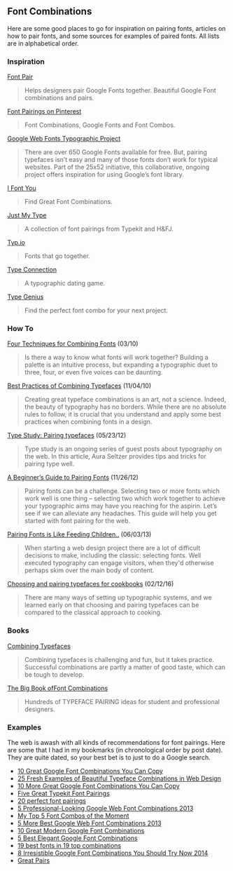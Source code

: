## Font Combinations

Here are some good places to go for inspiration on pairing fonts, articles on how to pair fonts, and some sources for examples of paired fonts. All lists are in alphabetical order.

### Inspiration

[Font Pair][]

> Helps designers pair Google Fonts together. Beautiful Google Font combinations and pairs.

[Font Pairings on Pinterest][Pinterest]

> Font Combinations, Google Fonts and Font Combos.

[Google Web Fonts Typographic Project][Google]

> There are over 650 Google Fonts available for free. But, pairing typefaces isn’t easy and many of those fonts don’t work for typical websites. Part of the 25x52 initiative, this collaborative, ongoing project offers inspiration for using Google’s font library.

[I Font You][]

> Find Great Font Combinations.

[Just My Type][]

> A collection of font pairings from Typekit and H&FJ.

[Typ.io][]

> Fonts that go together.

[Type Connection][]

> A typographic dating game.

[Type Genius][]

> Find the perfect font combo for your next project.

[Font Pair]:       http://fontpair.co/
[Pinterest]:       https://www.pinterest.com/explore/font-pairings/
[Google]:          http://femmebot.github.io/google-type/
[I Font You]:      http://ifontyou.com/
[Just My Type]:    http://justmytype.co/
[Typ.io]:          http://typ.io/
[Type Connection]: http://www.typeconnection.com/
[Type Genius]:     http://www.typegenius.com/

### How To

[Four Techniques for Combining Fonts][Four Techniques] (03/10)

> Is there a way to know what fonts will work together? Building a palette is an intuitive process, but expanding a typographic duet to three, four, or even five voices can be daunting.

[Best Practices of Combining Typefaces][Best Practices] (11/04/10)

> Creating great typeface combinations is an art, not a science. Indeed, the beauty of typography has no borders. While there are no absolute rules to follow, it is crucial that you understand and apply some best practices when combining fonts in a design.

[Type Study: Pairing typefaces][Type Study] (05/23/12)

> Type study is an ongoing series of guest posts about typography on the web. In this article, Aura Seltzer provides tips and tricks for pairing type well.

[A Beginner’s Guide to Pairing Fonts][Beginners Guide] (11/26/12)

> Pairing fonts can be a challenge. Selecting two or more fonts which work well is one thing – selecting two which work together to achieve your typographic aims may have you reaching for the aspirin. Let’s see if we can alleviate any headaches. This guide will help you get started with font pairing for the web.

[Pairing Fonts is Like Feeding Children..][Feeding Children] (06/03/13)

> When starting a web design project there are a lot of difficult decisions to make, including the classic: selecting fonts. Well executed typography can engage visitors, when they'd otherwise perhaps skim over the main body of content.

[Choosing and pairing typefaces for cookbooks][Cookbook Pairing] (02/12/16)

> There are many ways of setting up typographic systems, and we learned early on that choosing and pairing typefaces can be compared to the classical approach to cooking.

[Four Techniques]:  http://www.typography.com/email/2010_03/index_tw.htm
[Best Practices]:   https://www.smashingmagazine.com/2010/11/best-practices-of-combining-typefaces/
[Type Study]:       http://blog.typekit.com/2012/05/23/type-study-pairing-typefaces/
[Beginners Guide]:  http://webdesign.tutsplus.com/articles/typography-articles/a-beginners-guide-to-pairing-fonts/
[Feeding Children]: http://webdesign.tutsplus.com/articles/pairing-fonts-is-like-feeding-children--webdesign-13424
[Cookbook Pairing]: http://blog.typekit.com/2016/02/12/choosing-and-pairing-typefaces-for-cookbooks/

### Books

[Combining Typefaces][]

> Combining typefaces is challenging and fun, but it takes practice. Successful combinations are partly a matter of good taste, which can be tough to develop.

[The Big Book ofFont Combinations][Big Book]

> Hundreds of TYPEFACE PAIRING ideas for student and professional designers.

[Combining Typefaces]:   http://www.fivesimplesteps.com/products/combining-typefaces
[Big Book]: http://bonfx.com/the-big-book-of-font-combinations/

### Examples

The web is awash with all kinds of recommendations for font pairings. Here are some that I had in my bookmarks (in chronological order by post date). They are quite dated, so your best bet is to just to do a Google search.

- [10 Great Google Font Combinations You Can Copy](http://designshack.net/articles/css/10-great-google-font-combinations-you-can-copy/)
- [25 Fresh Examples of Beautiful Typeface Combinations in Web Design](http://tympanus.net/codrops/2011/11/12/25-fresh-examples-of-beautiful-typeface-combinations-in-web-design/)
- [10 More Great Google Font Combinations You Can Copy](http://designshack.net/articles/typography/10-more-great-google-font-combinations-you-can-copy/)
- [Five Great Typekit Font Pairings](http://www.carriedils.com/typekit-font-pairings/)
- [20 perfect font pairings](http://www.creativebloq.com/typography/20-perfect-type-pairings-3132120)
- [5 Professional-Looking Google Web Font Combinations 2013](https://webdesignersjourney.wordpress.com/2013/04/07/10-professional-looking-google-web-font-combinations-2013/)
- [My Top 5 Font Combos of the Moment](http://aestheticcrit.com/my-top-5-font-combos-of-the-moment.html)
- [5 More Best Google Web Font Combinations 2013](https://webdesignersjourney.wordpress.com/tag/5-more-best-google-web-font-combinations-2013/)
- [10 Great Modern Google Font Combinations](https://webdesignersjourney.wordpress.com/2013/06/12/10-great-modern-google-font-combinations/)
- [5 Best Elegant Google Font Combinations](https://webdesignersjourney.wordpress.com/2013/07/05/5-best-elegant-google-font-combinations/)
- [19 best fonts in 19 top combinations](http://bonfx.com/19-top-font-in-19-top-combinations/)
- [8 Irresistible Google Font Combinations You Should Try Now 2014](https://webdesignersjourney.wordpress.com/2014/03/15/8-irresistible-google-font-combinations-you-should-try-now-2014/)
- [Great Pairs](http://blog.fontshop.com/category/great-pairs/)
